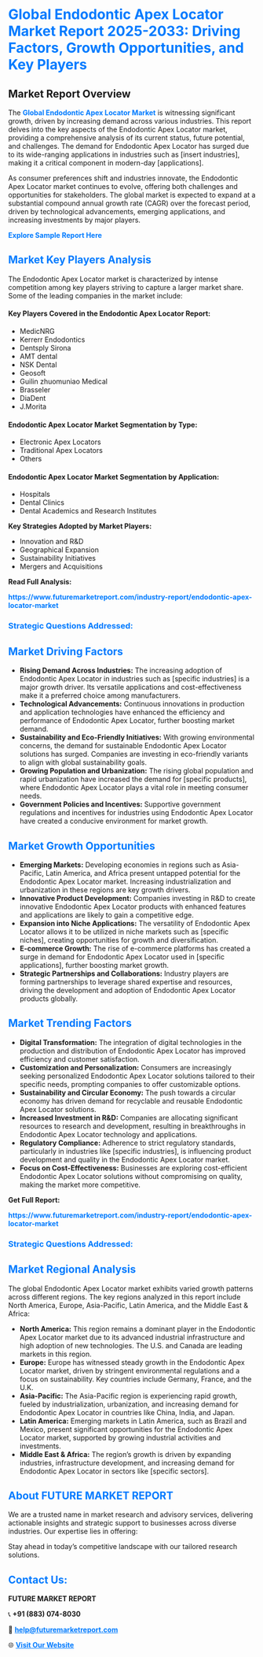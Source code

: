 <h1 style="color: #007BFF;">Global Endodontic Apex Locator Market Report 2025-2033: Driving Factors, Growth Opportunities, and Key Players</h1>

<section id="overview">
<h2>Market Report Overview</h2>
<p>The <a href="https://www.futuremarketreport.com/industry-report/endodontic-apex-locator-market" style="color: #007BFF; text-decoration: none;"><strong>Global Endodontic Apex Locator Market</strong></a> is witnessing significant growth, driven by increasing demand across various industries. This report delves into the key aspects of the Endodontic Apex Locator market, providing a comprehensive analysis of its current status, future potential, and challenges. The demand for Endodontic Apex Locator has surged due to its wide-ranging applications in industries such as [insert industries], making it a critical component in modern-day [applications].</p>
<p>As consumer preferences shift and industries innovate, the Endodontic Apex Locator market continues to evolve, offering both challenges and opportunities for stakeholders. The global market is expected to expand at a substantial compound annual growth rate (CAGR) over the forecast period, driven by technological advancements, emerging applications, and increasing investments by major players.</p>
</section>

<section id="overview">
<p><a href="https://www.futuremarketreport.com/request-sample/reportId=61614" style="color: #007BFF; text-decoration: none;"><strong>Explore Sample Report Here</strong></a></p>
</section>

<section id="key-players">
<h2 style="color: #007BFF;">Market Key Players Analysis</h2>
<p>The Endodontic Apex Locator market is characterized by intense competition among key players striving to capture a larger market share. Some of the leading companies in the market include:</p>
<h4>Key Players Covered in the Endodontic Apex Locator Report:</h4>
<ul><li>MedicNRG</li><li>Kerrerr Endodontics</li><li>Dentsply Sirona</li><li>AMT dental</li><li>NSK Dental</li><li>Geosoft</li><li>Guilin zhuomuniao Medical</li><li>Brasseler</li><li>DiaDent</li><li>J.Morita</li></ul>
<h4>Endodontic Apex Locator Market Segmentation by Type:</h4>
<ul><li>Electronic Apex Locators</li><li>Traditional Apex Locators</li><li>Others</li></ul>

<h4>Endodontic Apex Locator Market Segmentation by Application:</h4>
<ul><li>Hospitals</li><li>Dental Clinics</li><li>Dental Academics and Research Institutes</li></ul>
<p><strong>Key Strategies Adopted by Market Players:</strong></p>
<ul>
<li>Innovation and R&D</li>
<li>Geographical Expansion</li>
<li>Sustainability Initiatives</li>
<li>Mergers and Acquisitions</li>
</ul>
</section>

<section>
<p><strong>Read Full Analysis: </strong></p><a href="https://www.futuremarketreport.com/industry-report/endodontic-apex-locator-market" style="color: #007BFF; text-decoration: none;"><strong>https://www.futuremarketreport.com/industry-report/endodontic-apex-locator-market</strong></a>
<h3 style="color: #007BFF;">Strategic Questions Addressed:</h3>
</section>

<section id="driving-factors">
<h2 style="color: #007BFF;">Market Driving Factors</h2>
<ul>
<li><strong>Rising Demand Across Industries:</strong> The increasing adoption of Endodontic Apex Locator in industries such as [specific industries] is a major growth driver. Its versatile applications and cost-effectiveness make it a preferred choice among manufacturers.</li>
<li><strong>Technological Advancements:</strong> Continuous innovations in production and application technologies have enhanced the efficiency and performance of Endodontic Apex Locator, further boosting market demand.</li>
<li><strong>Sustainability and Eco-Friendly Initiatives:</strong> With growing environmental concerns, the demand for sustainable Endodontic Apex Locator solutions has surged. Companies are investing in eco-friendly variants to align with global sustainability goals.</li>
<li><strong>Growing Population and Urbanization:</strong> The rising global population and rapid urbanization have increased the demand for [specific products], where Endodontic Apex Locator plays a vital role in meeting consumer needs.</li>
<li><strong>Government Policies and Incentives:</strong> Supportive government regulations and incentives for industries using Endodontic Apex Locator have created a conducive environment for market growth.</li>
</ul>
</section>

<section id="growth-opportunities">
<h2 style="color: #007BFF;">Market Growth Opportunities</h2>
<ul>
<li><strong>Emerging Markets:</strong> Developing economies in regions such as Asia-Pacific, Latin America, and Africa present untapped potential for the Endodontic Apex Locator market. Increasing industrialization and urbanization in these regions are key growth drivers.</li>
<li><strong>Innovative Product Development:</strong> Companies investing in R&D to create innovative Endodontic Apex Locator products with enhanced features and applications are likely to gain a competitive edge.</li>
<li><strong>Expansion into Niche Applications:</strong> The versatility of Endodontic Apex Locator allows it to be utilized in niche markets such as [specific niches], creating opportunities for growth and diversification.</li>
<li><strong>E-commerce Growth:</strong> The rise of e-commerce platforms has created a surge in demand for Endodontic Apex Locator used in [specific applications], further boosting market growth.</li>
<li><strong>Strategic Partnerships and Collaborations:</strong> Industry players are forming partnerships to leverage shared expertise and resources, driving the development and adoption of Endodontic Apex Locator products globally.</li>
</ul>
</section>

<section id="trending-factors">
<h2 style="color: #007BFF;">Market Trending Factors</h2>
<ul>
<li><strong>Digital Transformation:</strong> The integration of digital technologies in the production and distribution of Endodontic Apex Locator has improved efficiency and customer satisfaction.</li>
<li><strong>Customization and Personalization:</strong> Consumers are increasingly seeking personalized Endodontic Apex Locator solutions tailored to their specific needs, prompting companies to offer customizable options.</li>
<li><strong>Sustainability and Circular Economy:</strong> The push towards a circular economy has driven demand for recyclable and reusable Endodontic Apex Locator solutions.</li>
<li><strong>Increased Investment in R&D:</strong> Companies are allocating significant resources to research and development, resulting in breakthroughs in Endodontic Apex Locator technology and applications.</li>
<li><strong>Regulatory Compliance:</strong> Adherence to strict regulatory standards, particularly in industries like [specific industries], is influencing product development and quality in the Endodontic Apex Locator market.</li>
<li><strong>Focus on Cost-Effectiveness:</strong> Businesses are exploring cost-efficient Endodontic Apex Locator solutions without compromising on quality, making the market more competitive.</li>
</ul>
</section>

<section>
<p><strong>Get Full Report: </strong></p><a href="https://www.futuremarketreport.com/industry-report/endodontic-apex-locator-market" style="color: #007BFF; text-decoration: none;"><strong>https://www.futuremarketreport.com/industry-report/endodontic-apex-locator-market</strong></a>
<h3 style="color: #007BFF;">Strategic Questions Addressed:</h3>
</section>


<section id="regional-analysis">
<h2 style="color: #007BFF;">Market Regional Analysis</h2>
<p>The global Endodontic Apex Locator market exhibits varied growth patterns across different regions. The key regions analyzed in this report include North America, Europe, Asia-Pacific, Latin America, and the Middle East & Africa:</p>
<ul>
<li><strong>North America:</strong> This region remains a dominant player in the Endodontic Apex Locator market due to its advanced industrial infrastructure and high adoption of new technologies. The U.S. and Canada are leading markets in this region.</li>
<li><strong>Europe:</strong> Europe has witnessed steady growth in the Endodontic Apex Locator market, driven by stringent environmental regulations and a focus on sustainability. Key countries include Germany, France, and the U.K.</li>
<li><strong>Asia-Pacific:</strong> The Asia-Pacific region is experiencing rapid growth, fueled by industrialization, urbanization, and increasing demand for Endodontic Apex Locator in countries like China, India, and Japan.</li>
<li><strong>Latin America:</strong> Emerging markets in Latin America, such as Brazil and Mexico, present significant opportunities for the Endodontic Apex Locator market, supported by growing industrial activities and investments.</li>
<li><strong>Middle East & Africa:</strong> The region’s growth is driven by expanding industries, infrastructure development, and increasing demand for Endodontic Apex Locator in sectors like [specific sectors].</li>
</ul>
</section>

<footer>
<h2 style="color: #007BFF;">About FUTURE MARKET REPORT</h2>
<p>We are a trusted name in market research and advisory services, delivering actionable insights and strategic support to businesses across diverse industries. Our expertise lies in offering:</p>

<p>Stay ahead in today’s competitive landscape with our tailored research solutions.</p>

<h2 style="color: #007BFF;">Contact Us:</h2>
<p><strong>FUTURE MARKET REPORT</strong></p>
<p>📞 <strong>+91 (883) 074-8030</strong></p>
<p>📧 <strong><a href="mailto:help@futuremarketreport.com" style="color: #007BFF;">help@futuremarketreport.com</a></strong></p>
<p>🌐 <strong><a href="https://www.futuremarketreport.com/" style="color: #007BFF;">Visit Our Website</a></strong></p>
</footer>